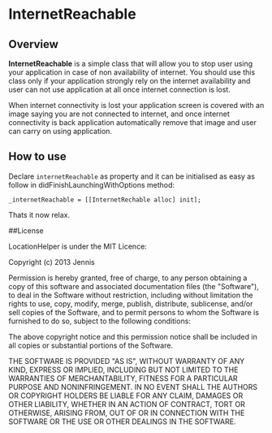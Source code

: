 InternetReachable
=================

## Overview
**InternetReachable** is a simple class that will allow you to stop user using your application in case of non availability of internet. You should use this class only if your application strongly rely on the internet availability and user can not use application at all once internet connection is lost.

When internet connectivity is lost your application screen is covered with an image saying you are not connected to internet, and once internet connectivity is back application automatically remove that image and user can carry on using application.

## How to use
Declare `internetReachable` as property and it can be initialised as easy as follow in didFinishLaunchingWithOptions method:

    _internetReachable = [[InternetRechable alloc] init];

Thats it now relax.

##License

LocationHelper is under the MIT Licence:

Copyright (c) 2013 Jennis

Permission is hereby granted, free of charge, to any person obtaining a copy
of this software and associated documentation files (the "Software"), to deal
in the Software without restriction, including without limitation the rights
to use, copy, modify, merge, publish, distribute, sublicense, and/or sell
copies of the Software, and to permit persons to whom the Software is
furnished to do so, subject to the following conditions:

The above copyright notice and this permission notice shall be included in
all copies or substantial portions of the Software.

THE SOFTWARE IS PROVIDED "AS IS", WITHOUT WARRANTY OF ANY KIND, EXPRESS OR
IMPLIED, INCLUDING BUT NOT LIMITED TO THE WARRANTIES OF MERCHANTABILITY,
FITNESS FOR A PARTICULAR PURPOSE AND NONINFRINGEMENT. IN NO EVENT SHALL THE
AUTHORS OR COPYRIGHT HOLDERS BE LIABLE FOR ANY CLAIM, DAMAGES OR OTHER
LIABILITY, WHETHER IN AN ACTION OF CONTRACT, TORT OR OTHERWISE, ARISING FROM,
OUT OF OR IN CONNECTION WITH THE SOFTWARE OR THE USE OR OTHER DEALINGS IN
THE SOFTWARE.

